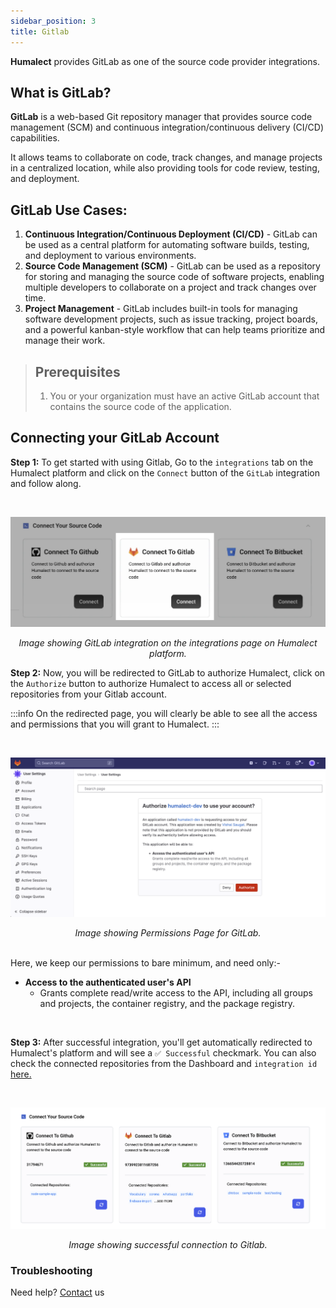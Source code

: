 ```yaml
---
sidebar_position: 3
title: Gitlab
---
```



**Humalect** provides GitLab as one of the source code provider integrations.

## What is GitLab?

**GitLab** is a web-based Git repository manager that provides source code management (SCM) and continuous integration/continuous delivery (CI/CD) capabilities.

It allows teams to collaborate on code, track changes, and manage projects in a centralized location, while also providing tools for code review, testing, and deployment.


## GitLab Use Cases:

1. **Continuous Integration/Continuous Deployment (CI/CD)** - GitLab can be used as a central platform for automating software builds, testing, and deployment to various environments.
2. **Source Code Management (SCM)** - GitLab can be used as a repository for storing and managing the source code of software projects, enabling multiple developers to collaborate on a project and track changes over time.
3. **Project Management** - GitLab includes built-in tools for managing software development projects, such as issue tracking, project boards, and a powerful kanban-style workflow that can help teams prioritize and manage their work.

> ## Prerequisites
> 1. You or your organization must have an active GitLab account that contains the source code of the application.

## Connecting your GitLab Account

**Step 1:** To get started with using Gitlab, Go to the `integrations` tab on the Humalect platform and click on the `Connect` button of the `GitLab` integration and follow along.

<br/>


![gitlab-connect](./../../static/img/gitlab-connect.png)

<center><i>Image showing GitLab integration on the integrations page on Humalect platform. </i></center>

**Step 2:** Now, you will be redirected to GitLab to authorize Humalect, click on the `Authorize` button to authorize Humalect to access all or selected repositories from your Gitlab account. 

:::info 
On the redirected page, you will clearly be able to see all the access and permissions that you will grant to Humalect.
:::



<br/>


![gitlab-authorise](./../../static/img/gitlab-authorise.png)
<center><i>Image showing Permissions Page for GitLab. </i></center>

<br/>

Here, we keep our permissions to bare minimum, and need only:- 
- **Access to the authenticated user's API**
	* Grants complete read/write access to the API, including all groups and projects, the container registry, and the package registry.
 

<br/>

**Step 3:** After successful integration, you'll get automatically redirected to Humalect's platform and will see a `✅ Successful` checkmark. 
You can also check the connected repositories from the Dashboard and `integration id` [here.](https://console.humalect.com/user/integrations)


<br/>


![integration-all-source-control](./../../static/img/integration-all-source-control.png)
<center><i>Image showing successful connection to Gitlab. </i></center>


<!--
### Revoke Access

You can revove the access of Humalect to access your code by going to [https://gitlab.com/-/profile/applications](https://gitlab.com/-/profile/applications) and clicking on the Revoke button.

<br>

<img src="/integration/gitlab-revoke.png" width=75%>
-->




### Troubleshooting
Need help? [Contact](./../Contact-us/reach-out-to-us) us

